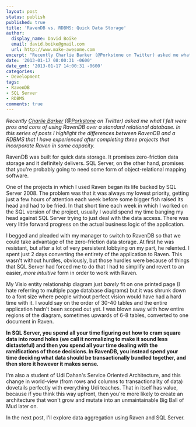 ```yaml
---
layout: post
status: publish
published: true
title: 'RavenDB vs. RDBMS: Quick Data Storage'
author:
  display_name: David Boike
  email: david.boike@gmail.com
  url: http://www.make-awesome.com
excerpt: "Recently Charlie Barker (@Porkstone on Twitter) asked me what I felt were pros  and cons of using RavenDB over a standard relational database. In this series of  posts I highlight the differences between RavenDB and a RDBMS that I have experienced  after completing three projects that incorporate Raven in some capacity.\r\nRavenDB  was built for quick data storage. It promises zero-friction data storage and it  definitely delivers. SQL Server, on the other hand, promises that you're probably  going to need some form of object-relational mapping software.\r\n\r\nOne of the  projects in which I used Raven began its life backed by SQL Server 2008. The problem  was that it was always my lowest priority, getting just a few hours of attention  each week before some bigger fish raised its head and had to be fried. In that short  time each week in which I worked on the SQL version of the project, usually I would  spend my time banging my head against SQL Server trying to just deal with the data  access. There was very little forward progress on the actual business logic of the  application.\r\n\r\n"
date: '2013-01-17 08:00:31 -0600'
date_gmt: '2013-01-17 14:00:31 -0600'
categories:
- Development
tags:
- RavenDB
- SQL Server
- RDBMS
comments: true
---
```

*Recently [Charlie Barker](http://www.dualbotic.com/DB/blog/) ([@Porkstone](https://twitter.com/porkstone) on Twitter) asked me what I felt were pros and cons of using RavenDB over a standard relational database. In this series of posts I highlight the differences between RavenDB and a RDBMS that I have experienced after completing three projects that incorporate Raven in some capacity.*

 RavenDB was built for quick data storage. It promises zero-friction data storage and it definitely delivers. SQL Server, on the other hand, promises that you're probably going to need some form of object-relational mapping software.

One of the projects in which I used Raven began its life backed by SQL Server 2008. The problem was that it was always my lowest priority, getting just a few hours of attention each week before some bigger fish raised its head and had to be fried. In that short time each week in which I worked on the SQL version of the project, usually I would spend my time banging my head against SQL Server trying to just deal with the data access. There was very little forward progress on the actual business logic of the application.

I begged and pleaded with my manager to switch to RavenDB so that we could take advantage of the zero-friction data storage. At first he was resistant, but after a lot of very persistent lobbying on my part, he relented. I spent just 2 days converting the entirety of the application to Raven. This wasn't without hurdles, obviously, but those hurdles were because of things that SQL Server had forced me to do that I had to simplify and revert to an easier, *more intuitive* form in order to work with Raven.

My Visio entity relationship diagram just *barely* fit on one printed page (I hate referring to multiple page database diagrams) but it was shrunk down to a font size where people without perfect vision would have had a hard time with it. I would say on the order of 30-40 tables and the entire application hadn't been scoped out yet. I was blown away with how entire regions of the diagram, sometimes upwards of 6-8 tables, converted to one document in Raven.

**In SQL Server, you spend all your time figuring out how to cram square data into round holes (we call it normalizing to make it sound less distasteful) and then you spend all your time dealing with the ramifications of those decisions. In RavenDB, you instead spend your time deciding what data should be transactionally bundled together, and then store it however it makes sense.**

I'm also a student of Udi Dahan's Service Oriented Architecture, and this change in world-view (from rows and columns to transactionality of data) dovetails perfectly with everything Udi teaches. That in itself has value, because if you think this way upfront, then you're more likely to create an architecture that won't grow and mutate into an unmaintainable Big Ball of Mud later on.

In the next post, I'll explore data aggregation using Raven and SQL Server.
